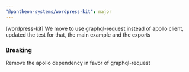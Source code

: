 ```yaml
---
"@pantheon-systems/wordpress-kit": major
---
```


[wordpress-kit] We move to use graphql-request instead of apollo client, updated the test for that, the main example and the exports

### Breaking

Remove the apollo dependency in favor of graphql-request
